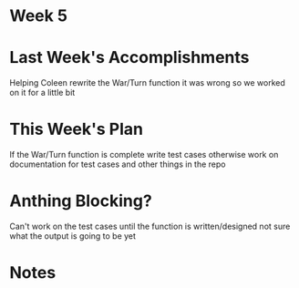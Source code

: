 # Week 5
# Last Week's Accomplishments
Helping Coleen rewrite the War/Turn function it was wrong so we worked on it for a little bit
# This Week's Plan  
If the War/Turn function is complete write test cases otherwise work on documentation for test cases and other things in the repo
# Anthing Blocking?
Can't work on the test cases until the function is written/designed not sure what the output is going to be yet
# Notes
